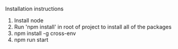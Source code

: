 Installation instructions

1. Install node
2. Run 'npm install' in root of project to install all of the packages
3. npm install -g cross-env
4. npm run start



